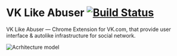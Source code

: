 # VK Like Abuser [![Build Status](https://travis-ci.org/fletcherist/vk-like-abuser.svg?branch=master)](https://travis-ci.org/fletcherist/vk-like-abuser)

VK Like Abuser — Chrome Extension for VK.com, that provide user interface & autolike infrastructure for social network.


![Acrhitecture model](https://pp.userapi.com/c837323/v837323043/46942/ZGtVTZxzsIE.jpg)
